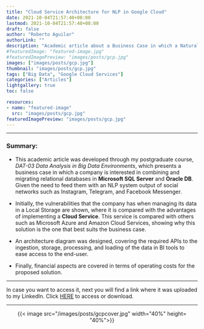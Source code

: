 ```yaml
---
title: "Cloud Service Architecture for NLP in Google Cloud"
date: 2021-10-04T21:57:40+08:00
lastmod: 2021-10-04T21:57:40+08:00
draft: false
author: "Roberto Aguilar"
authorLink: ""
description: "Academic article about a Business Case in which a Natural Language Processing system is deployed in Google Cloud Platform"
#featuredImage: "featured-image.jpg"
#featuredImagePreview: "images/posts/gcp.jpg"
images: ["images/posts/gcp.jpg"]
thumbnail: "images/posts/gcp.jpg"
tags: ["Big Data", "Google Cloud Services"]
categories: ["Articles"]
lightgallery: true
toc: false

resources:
- name: "featured-image"
  src: "images/posts/gcp.jpg"
featuredImagePreview: "images/posts/gcp.jpg"
---
```




---

### Summary:

- This academic article was developed through my postgraduate course, <i>DAT-03 Data Analysis in Big Data Environments</i>, which presents a business case in which a company is interested in combining and migrating relational databases in <b>Microsoft SQL Server</b> and <b>Oracle DB</b>. Given the need to feed them with an NLP system output of social networks such as Instagram, Telegram, and Facebook Messenger.

- Initially, the vulnerabilities that the company has when managing its data in a Local Storage are shown, where it is compared with the advantages of implementing a <b>Cloud Service</b>. This service is compared with others such as Microsoft Azure and Amazon Cloud Services, showing why this solution is the one that best suits the business case.

- An architecture diagram was designed, covering the required APIs to the ingestion, storage, processing, and loading of the data in BI tools to ease access to the end-user.

- Finally, financial aspects are covered in terms of operating costs for the proposed solution.

---

In case you want to access it, next you will find a link where it was uploaded to my LinkedIn. Click <a href="https://www.linkedin.com/in/robguilarr/overlay/1635470662045/single-media-viewer/">HERE</a> to access or download.

---

<p align=center>
    {{< image src="/images/posts/gcpcover.jpg" width="40%" height= "40%">}}
</p>
